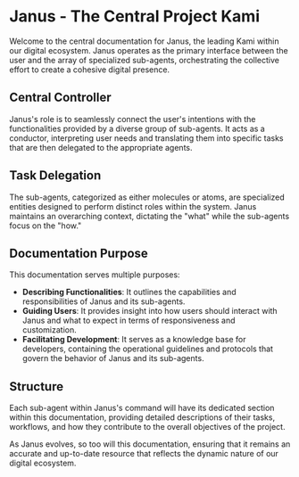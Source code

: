 # Janus - The Central Project Kami

Welcome to the central documentation for Janus, the leading Kami within our digital ecosystem. Janus operates as the primary interface between the user and the array of specialized sub-agents, orchestrating the collective effort to create a cohesive digital presence.

## Central Controller

Janus's role is to seamlessly connect the user's intentions with the functionalities provided by a diverse group of sub-agents. It acts as a conductor, interpreting user needs and translating them into specific tasks that are then delegated to the appropriate agents.

## Task Delegation

The sub-agents, categorized as either molecules or atoms, are specialized entities designed to perform distinct roles within the system. Janus maintains an overarching context, dictating the "what" while the sub-agents focus on the "how."

## Documentation Purpose

This documentation serves multiple purposes:

- **Describing Functionalities**: It outlines the capabilities and responsibilities of Janus and its sub-agents.
- **Guiding Users**: It provides insight into how users should interact with Janus and what to expect in terms of responsiveness and customization.
- **Facilitating Development**: It serves as a knowledge base for developers, containing the operational guidelines and protocols that govern the behavior of Janus and its sub-agents.

## Structure

Each sub-agent within Janus's command will have its dedicated section within this documentation, providing detailed descriptions of their tasks, workflows, and how they contribute to the overall objectives of the project.

As Janus evolves, so too will this documentation, ensuring that it remains an accurate and up-to-date resource that reflects the dynamic nature of our digital ecosystem.
